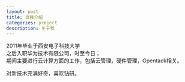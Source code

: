 ```yaml
---
layout: post
title: 自我介绍
categories: project
description: 关于我
---
```

       
       
       
     
2011年毕业于西安电子科技大学    
之后入职华为技术有限公司，时至今日；    
期间主要进行云计算方面的工作，包括云管理，硬件管理，Opentack相关。    

对新技术充满好奇，喜欢钻研。
